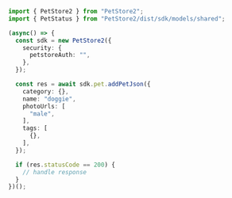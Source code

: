 <!-- Start SDK Example Usage -->


```typescript
import { PetStore2 } from "PetStore2";
import { PetStatus } from "PetStore2/dist/sdk/models/shared";

(async() => {
  const sdk = new PetStore2({
    security: {
      petstoreAuth: "",
    },
  });

  const res = await sdk.pet.addPetJson({
    category: {},
    name: "doggie",
    photoUrls: [
      "male",
    ],
    tags: [
      {},
    ],
  });

  if (res.statusCode == 200) {
    // handle response
  }
})();
```
<!-- End SDK Example Usage -->